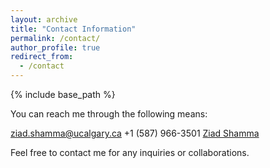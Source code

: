 ```yaml
---
layout: archive
title: "Contact Information"
permalink: /contact/
author_profile: true
redirect_from:
  - /contact
---
```

<link rel="stylesheet" href="https://cdnjs.cloudflare.com/ajax/libs/font-awesome/6.3.0/css/all.min.css">

{% include base_path %}

You can reach me through the following means:

<i class="fa fa-envelope"></i> [ziad.shamma@ucalgary.ca](mailto:ziad.shamma@ucalgary.ca)
<i class="fa fa-phone"></i> +1 (587) 966-3501
<i class="fa fa-linkedin"></i> [Ziad Shamma](https://www.linkedin.com/in/ziad-shamma/)

Feel free to contact me for any inquiries or collaborations.
